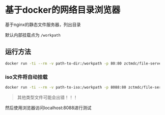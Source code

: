 # 基于docker的网络目录浏览器

基于nginx的静态文件服务器，列出目录

默认内部挂载点为 `/workpath`

## 运行方法

```bash
docker run -ti --rm -v path-to-dir:/workpath -p 80:80 zctmdc/file-server
```

### iso文件将自动挂载

```bash
docker run -ti --rm -v path-to-iso:/workpath -p 8088:80 zctmdc/file-server
```

> 其他类型文件可能会出错！！！

然后使用浏览器访问localhost:8088进行测试
